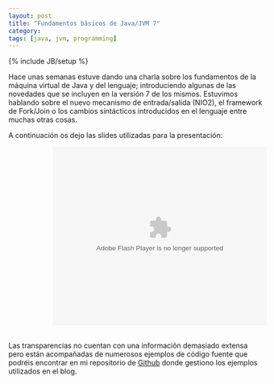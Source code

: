 ```yaml
---
layout: post
title: "Fundamentos básicos de Java/JVM 7"
category: 
tags: [java, jvm, programming]
---
```

{% include JB/setup %}

Hace unas semanas estuve dando una charla sobre los fundamentos de la máquina virtual de Java y del lenguaje; introduciendo algunas de las novedades que se incluyen en la versión 7 de los mismos. Estuvimos hablando sobre el nuevo mecanismo de entrada/salida (NIO2), el framework de Fork/Join o los cambios sintácticos introducidos en el lenguaje entre muchas otras cosas.

A continuación os dejo las slides utilizadas para la presentación:

<div style="width:600px" id="__ss_12536947" align="center">
	<object id="__sse12536947" width="425" height="355"><param name="movie" value="http://static.slidesharecdn.com/swf/ssplayer2.swf?doc=jvm-fundamentals-120414044311-phpapp02&stripped_title=jvm-fundamentals&userName=miguelinlas3" /><param name="allowFullScreen" value="true"/><param name="allowScriptAccess" value="always"/><param name="wmode" value="transparent"/>
		<embed name="__sse12536947" src="http://static.slidesharecdn.com/swf/ssplayer2.swf?doc=jvm-fundamentals-120414044311-phpapp02&stripped_title=jvm-fundamentals&userName=miguelinlas3" type="application/x-shockwave-flash" allowscriptaccess="always" allowfullscreen="true" wmode="transparent" width="425" height="355"></embed>
	</object>
</div>
<br/>

Las transparencias no cuentan con una información demasiado extensa pero están acompañadas de numerosos ejemplos de código fuente que podréis encontrar en mi repositorio de [Github](https://github.com/migue/blog-examples/tree/master/jvm-fundamentals) donde gestiono los ejemplos utilizados en el blog. 